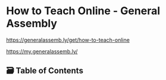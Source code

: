 # How to Teach Online - General Assembly

<https://generalassemb.ly/get/how-to-teach-online>

<https://my.generalassemb.ly/>

## 🗃️ Table of Contents
